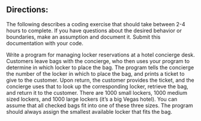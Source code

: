 Directions:
------
The following describes a coding exercise that should take between 2-4 hours to complete. If you have questions about the desired behavior or boundaries, make an assumption and document it. Submit this documentation with your code.

Write a program for managing locker reservations at a hotel concierge desk. Customers leave bags with the concierge, who then uses your program to determine in which locker to place the bag. The program tells the concierge the number of the locker in which to place the bag, and prints a ticket to give to the customer. Upon return, the customer provides the ticket, and the concierge uses that to look up the corresponding locker, retrieve the bag, and return it to the customer.
There are 1000 small lockers, 1000 medium sized lockers, and 1000 large lockers (it’s a big Vegas hotel). You can assume that all checked bags fit into one of these three sizes. The program should​ ​always assign the smallest available locker that fits the bag.